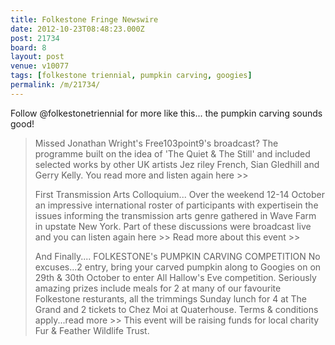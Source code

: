 ```yaml
---
title: Folkestone Fringe Newswire
date: 2012-10-23T08:48:23.000Z
post: 21734
board: 8
layout: post
venue: v10077
tags: [folkestone triennial, pumpkin carving, googies]
permalink: /m/21734/
---
```

Follow @folkestonetriennial for more like this... the pumpkin carving sounds good!
<blockquote> 
Missed Jonathan Wright's Free103point9's broadcast?
The programme built on the idea of 'The Quiet & The Still' and included selected works by
other UK artists Jez riley French, Sian Gledhill and Gerry Kelly. 
You read more and listen again here >>

First Transmission Arts Colloquium... 
Over the weekend 12-14 October an impressive international roster of participants with
expertisein the issues informing the transmission arts genre gathered in Wave Farm in upstate
New York. Part of these discussions were broadcast live and you can listen again here >>
Read more about this event >>

And Finally....
FOLKESTONE's PUMPKIN CARVING COMPETITION
No excuses...2 entry, bring your carved pumpkin along to Googies on
on 29th & 30th October to enter All Hallow's Eve competition. Seriously amazing
prizes include meals for 2 at many of our favourite Folkestone resturants, all the trimmings
Sunday lunch for 4 at The Grand and 2 tickets to Chez Moi at Quaterhouse.
Terms & conditions apply...read more >>
This event will be raising funds for local charity Fur & Feather Wildlife Trust.</blockquote>

